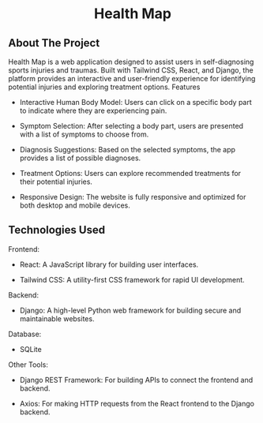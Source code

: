 <h1 align="center">Health Map</h1>


## About The Project

Health Map is a web application designed to assist users in self-diagnosing sports injuries and traumas. Built with Tailwind CSS, React, and Django, the platform provides an interactive and user-friendly experience for identifying potential injuries and exploring treatment options.
Features

* Interactive Human Body Model: Users can click on a specific body part to indicate where they are experiencing pain.

* Symptom Selection: After selecting a body part, users are presented with a list of symptoms to choose from.

* Diagnosis Suggestions: Based on the selected symptoms, the app provides a list of possible diagnoses.

* Treatment Options: Users can explore recommended treatments for their potential injuries.

* Responsive Design: The website is fully responsive and optimized for both desktop and mobile devices.


## Technologies Used

Frontend:

* React: A JavaScript library for building user interfaces.

* Tailwind CSS: A utility-first CSS framework for rapid UI development.

Backend:

* Django: A high-level Python web framework for building secure and maintainable websites.

Database:

* SQLite

Other Tools:

* Django REST Framework: For building APIs to connect the frontend and backend.

* Axios: For making HTTP requests from the React frontend to the Django backend.